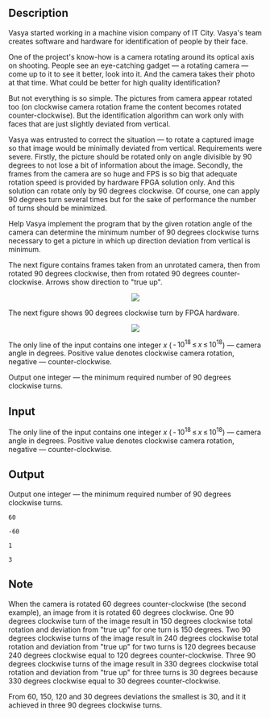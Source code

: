 ## Description

<div><p>Vasya started working in a machine vision company of IT City. Vasya's team creates software and hardware for identification of people by their face.</p><p>One of the project's know-how is a camera rotating around its optical axis on shooting. People see an eye-catching gadget — a rotating camera — come up to it to see it better, look into it. And the camera takes their photo at that time. What could be better for high quality identification?</p><p>But not everything is so simple. The pictures from camera appear rotated too (on clockwise camera rotation frame the content becomes rotated counter-clockwise). But the identification algorithm can work only with faces that are just slightly deviated from vertical.</p><p>Vasya was entrusted to correct the situation — to rotate a captured image so that image would be minimally deviated from vertical. Requirements were severe. Firstly, the picture should be rotated only on angle divisible by 90 degrees to not lose a bit of information about the image. Secondly, the frames from the camera are so huge and FPS is so big that adequate rotation speed is provided by hardware FPGA solution only. And this solution can rotate only by 90 degrees clockwise. Of course, one can apply 90 degrees turn several times but for the sake of performance the number of turns should be minimized.</p><p>Help Vasya implement the program that by the given rotation angle of the camera can determine the minimum number of 90 degrees clockwise turns necessary to get a picture in which up direction deviation from vertical is minimum.</p><p>The next figure contains frames taken from an unrotated camera, then from rotated 90 degrees clockwise, then from rotated 90 degrees counter-clockwise. Arrows show direction to "true up".</p><center> <img class="tex-graphics" src="file://bzFmbNAv.png" style="max-width: 100.0%;max-height: 100.0%;"> </center><p>The next figure shows 90 degrees clockwise turn by FPGA hardware.</p><center> <img class="tex-graphics" src="file://y1HFdFtm.png" style="max-width: 100.0%;max-height: 100.0%;"> </center></div><div class="input-specification"><p>The only line of the input contains one integer <span class="tex-span"><i>x</i></span> (<span class="tex-span"> - 10<sup class="upper-index">18</sup> ≤ <i>x</i> ≤ 10<sup class="upper-index">18</sup></span>) — camera angle in degrees. Positive value denotes clockwise camera rotation, negative — counter-clockwise.</p></div><div class="output-specification"><p>Output one integer — the minimum required number of 90 degrees clockwise turns.</p></div>

## Input

<p>The only line of the input contains one integer <span class="tex-span"><i>x</i></span> (<span class="tex-span"> - 10<sup class="upper-index">18</sup> ≤ <i>x</i> ≤ 10<sup class="upper-index">18</sup></span>) — camera angle in degrees. Positive value denotes clockwise camera rotation, negative — counter-clockwise.</p>

## Output

<p>Output one integer — the minimum required number of 90 degrees clockwise turns.</p>





```input1
60

```




```input2
-60

```




```output1
1

```




```output2
3

```



## Note

<p>When the camera is rotated <span class="tex-span">60</span> degrees counter-clockwise (the second example), an image from it is rotated <span class="tex-span">60</span> degrees clockwise. One <span class="tex-span">90</span> degrees clockwise turn of the image result in <span class="tex-span">150</span> degrees clockwise total rotation and deviation from "true up" for one turn is <span class="tex-span">150</span> degrees. Two <span class="tex-span">90</span> degrees clockwise turns of the image result in <span class="tex-span">240</span> degrees clockwise total rotation and deviation from "true up" for two turns is <span class="tex-span">120</span> degrees because <span class="tex-span">240</span> degrees clockwise equal to <span class="tex-span">120</span> degrees counter-clockwise. Three <span class="tex-span">90</span> degrees clockwise turns of the image result in <span class="tex-span">330</span> degrees clockwise total rotation and deviation from "true up" for three turns is <span class="tex-span">30</span> degrees because <span class="tex-span">330</span> degrees clockwise equal to <span class="tex-span">30</span> degrees counter-clockwise.</p><p>From <span class="tex-span">60</span>, <span class="tex-span">150</span>, <span class="tex-span">120</span> and <span class="tex-span">30</span> degrees deviations the smallest is <span class="tex-span">30</span>, and it it achieved in three <span class="tex-span">90</span> degrees clockwise turns.</p>
